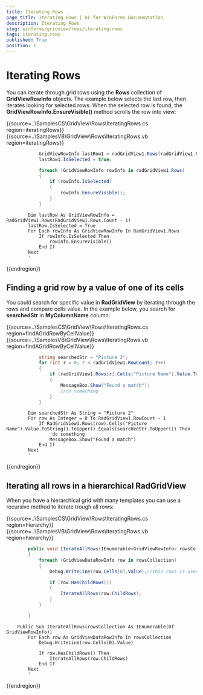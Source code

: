 ```yaml
---
title: Iterating Rows
page_title: Iterating Rows | UI for WinForms Documentation
description: Iterating Rows
slug: winforms/gridview/rows/iterating-rows
tags: iterating,rows
published: True
position: 1
---
```


# Iterating Rows

You can iterate through grid rows using the __Rows__ collection of __GridViewRowInfo__ objects. The example below selects the last row, then iterates looking for selected rows. When the selected row is found, the __GridViewRowInfo.EnsureVisible()__ method scrolls the row into view:

{{source=..\SamplesCS\GridView\Rows\IteratingRows.cs region=iteratingRows}} 
{{source=..\SamplesVB\GridView\Rows\IteratingRows.vb region=iteratingRows}} 

````C#
            GridViewRowInfo lastRow1 = radGridView1.Rows[radGridView1.Rows.Count - 1];
            lastRow1.IsSelected = true;

            foreach (GridViewRowInfo rowInfo in radGridView1.Rows)
            {
                if (rowInfo.IsSelected)
                {
                    rowInfo.EnsureVisible();
                }
            }
````
````VB.NET
        Dim lastRow As GridViewRowInfo = RadGridView1.Rows(RadGridView1.Rows.Count - 1)
        lastRow.IsSelected = True
        For Each rowInfo As GridViewRowInfo In RadGridView1.Rows
            If rowInfo.IsSelected Then
                rowInfo.EnsureVisible()
            End If
        Next
        '
````

{{endregion}} 

## Finding a grid row by a value of one of its cells

You could search for specific value in __RadGridView__ by iterating through the rows and compare cells value. In the example below, you search for __searchedStr__ in __MyColumnName__ column:

{{source=..\SamplesCS\GridView\Rows\IteratingRows.cs region=findAGridRowByCellValue}} 
{{source=..\SamplesVB\GridView\Rows\IteratingRows.vb region=findAGridRowByCellValue}} 

````C#
            string searchedStr = "Picture 2";
            for (int r = 0; r < radGridView1.RowCount; r++)
            {
                if (radGridView1.Rows[r].Cells["Picture Name"].Value.ToString().ToUpper().Equals(searchedStr.ToUpper()))
                {
                    MessageBox.Show("Found a match");
                    //do something 
                }
            }
````
````VB.NET
        Dim searchedStr As String = "Picture 2"
        For row As Integer = 0 To RadGridView1.RowCount - 1
            If RadGridView1.Rows(row).Cells("Picture Name").Value.ToString().ToUpper().Equals(searchedStr.ToUpper()) Then
                'do something 
                MessageBox.Show("Found a match")
            End If
        Next
        '
````

{{endregion}} 

## Iterating all rows in a hierarchical RadGridView

When you have a hierarchical grid with many templates you can use a recursive method to iterate trough all rows:

{{source=..\SamplesCS\GridView\Rows\IteratingRows.cs region=hierarchy}} 
{{source=..\SamplesVB\GridView\Rows\IteratingRows.vb region=hierarchy}} 

````C#
        public void IterateAllRows(IEnumerable<GridViewRowInfo> rowsCollection)
        {
            foreach (GridViewDataRowInfo row in rowsCollection)
            {
                Debug.WriteLine(row.Cells[0].Value);//This rows is used for demonstration only!

                if (row.HasChildRows())
                {
                    IterateAllRows(row.ChildRows);
                }
            }

        }
````
````VB.NET
    Public Sub IterateAllRows(rowsCollection As IEnumerable(Of GridViewRowInfo))
        For Each row As GridViewDataRowInfo In rowsCollection
            Debug.WriteLine(row.Cells(0).Value)

            If row.HasChildRows() Then
                IterateAllRows(row.ChildRows)
            End If
        Next
        '
````

{{endregion}} 



